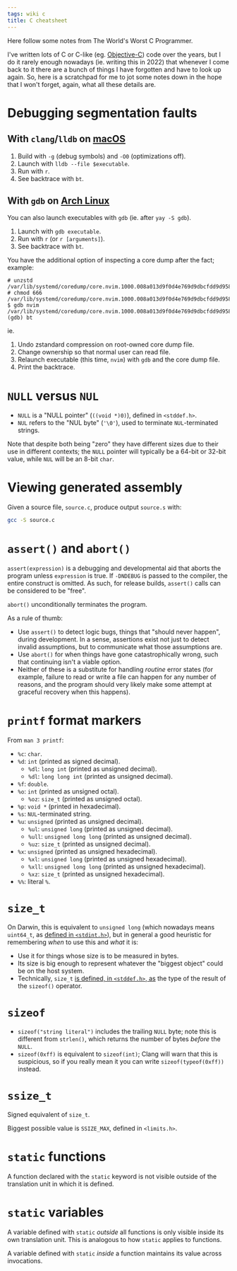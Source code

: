 ```yaml
---
tags: wiki c
title: C cheatsheet
---
```


Here follow some notes from The World's Worst C Programmer.

I've written lots of C or C-like (eg. [Objective-C]) code over the years, but I do it rarely enough nowadays (ie. writing this in 2022) that whenever I come back to it there are a bunch of things I have forgotten and have to look up again. So, here is a scratchpad for me to jot some notes down in the hope that I won't forget, again, what all these details are.

# Debugging segmentation faults

## With `clang`/`lldb` on [macOS]

1. Build with `-g` (debug symbols) and `-O0` (optimizations off).
2. Launch with `lldb --file $executable`.
3. Run with `r`.
4. See backtrace with `bt`.

## With `gdb` on [Arch Linux]

You can also launch executables with `gdb` (ie. after `yay -S gdb`).

1. Launch with `gdb executable`.
2. Run with `r` (or `r [arguments]`).
3. See backtrace with `bt`.

You have the additional option of inspecting a core dump after the fact; example:

```
# unzstd /var/lib/systemd/coredump/core.nvim.1000.008a013d9f0d4e769d9dbcfdd9d9584a.13538.1656944479000000.std
# chmod 666 /var/lib/systemd/coredump/core.nvim.1000.008a013d9f0d4e769d9dbcfdd9d9584a.13538.1656944479000000
$ gdb nvim /var/lib/systemd/coredump/core.nvim.1000.008a013d9f0d4e769d9dbcfdd9d9584a.13538.1656944479000000
(gdb) bt
```

ie.

1. Undo zstandard compression on root-owned core dump file.
2. Change ownership so that normal user can read file.
3. Relaunch executable (this time, `nvim`) with `gdb` and the core dump file.
4. Print the backtrace.

# `NULL` versus `NUL`

-   `NULL` is a "NULL pointer" (`((void *)0)`), defined in `<stddef.h>`.
-   `NUL` refers to the "NUL byte" (`'\0'`), used to terminate `NUL`-terminated strings.

Note that despite both being "zero" they have different sizes due to their use in different contexts; the `NULL` pointer will typically be a 64-bit or 32-bit value, while `NUL` will be an 8-bit `char`.

# Viewing generated assembly

Given a source file, `source.c`, produce output `source.s` with:

```bash
gcc -S source.c
```

# `assert()` and `abort()`

`assert(expression)` is a debugging and developmental aid that aborts the program unless `expression` is true. If `-DNDEBUG` is passed to the compiler, the entire construct is omitted. As such, for release builds, `assert()` calls can be considered to be "free".

`abort()` unconditionally terminates the program.

As a rule of thumb:

-   Use `assert()` to detect logic bugs, things that "should never happen", during development. In a sense, assertions exist not just to detect invalid assumptions, but to communicate what those assumptions are.
-   Use `abort()` for when things have gone catastrophically wrong, such that continuing isn't a viable option.
-   Neither of these is a substitute for handling _routine_ error states (for example, failure to read or write a file can happen for any number of reasons, and the program should very likely make some attempt at graceful recovery when this happens).

# `printf` format markers

From `man 3 printf`:

-   `%c`: `char`.
-   `%d`: `int` (printed as signed decimal).
    -   `%dl`: `long int` (printed as unsigned decimal).
    -   `%dl`: `long long int` (printed as unsigned decimal).
-   `%f`: `double`.
-   `%o`: `int` (printed as unsigned octal).
    -   `%oz`: `size_t` (printed as unsigned octal).
-   `%p`: `void *` (printed in hexadecimal).
-   `%s`: `NUL`-terminated string.
-   `%u`: `unsigned` (printed as unsigned decimal).
    -   `%ul`: `unsigned long` (printed as unsigned decimal).
    -   `%ull`: `unsigned long long` (printed as unsigned decimal).
    -   `%uz`: `size_t` (printed as unsigned decimal).
-   `%x`: `unsigned` (printed as unsigned hexadecimal).
    -   `%xl`: `unsigned long` (printed as unsigned hexadecimal).
    -   `%xll`: `unsigned long long` (printed as unsigned hexadecimal).
    -   `%xz`: `size_t` (printed as unsigned hexadecimal).
-   `%%`: literal `%`.

# `size_t`

On Darwin, this is equivalent to `unsigned long` (which nowadays means `uint64_t`, as [defined in `<stdint.h>`](https://pubs.opengroup.org/onlinepubs/9699919799/basedefs/stdint.h.html)), but in general a good heuristic for remembering _when_ to use this and _what_ it is:

-   Use it for things whose size is to be measured in bytes.
-   Its size is big enough to represent whatever the "biggest object" could be on the host system.
-   Technically, `size_t` [is defined, in `<stddef.h>`, as](https://pubs.opengroup.org/onlinepubs/9699919799/basedefs/stddef.h.html) the type of the result of the `sizeof()` operator.

# `sizeof`

-   `sizeof("string literal")` includes the trailing `NULL` byte; note this is different from `strlen()`, which returns the number of bytes _before_ the `NULL`.
-   `sizeof(0xff)` is equivalent to `sizeof(int)`; Clang will warn that this is suspicious, so if you really mean it you can write `sizeof(typeof(0xff))` instead.

# `ssize_t`

Signed equivalent of `size_t`.

Biggest possible value is `SSIZE_MAX`, defined in `<limits.h>`.

# `static` functions

A function declared with the `static` keyword is not visible outside of the translation unit in which it is defined.

# `static` variables

A variable defined with `static` _outside_ all functions is only visible inside its own translation unit. This is analogous to how `static` applies to functions.

A variable defined with `static` _inside_ a function maintains its value across invocations.

[objective-c]: /wiki/Objective-C
[macos]: /wiki/macOS
[arch linux]: /wiki/Arch_Linux
